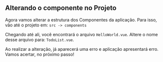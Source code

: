 ## Alterando o componente no Projeto

Agora vamos alterar a estrutura dos Componentes da aplicação. Para isso, vão até o projeto em: `src -> components`

Chegando até ali, você encontrará o arquivo `HelloWorld.vue`. Altere o nome desse arquivo para: `TodoList.vue`.

Ao realizar a alteração, já aparecerá uma erro e aplicação apresentará erro. Vamos acertar, no próximo passo!